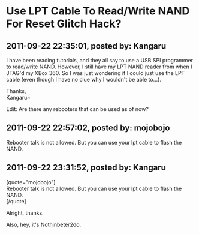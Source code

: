 # Use LPT Cable To Read/Write NAND For Reset Glitch Hack?

## 2011-09-22 22:35:01, posted by: Kangaru

I have been reading tutorials, and they all say to use a USB SPI programmer to read/write NAND. However, I still have my LPT NAND reader from when I JTAG'd my XBox 360. So I was just wondering if I could just use the LPT cable (even though I have no clue why I wouldn't be able to...).  
   
 Thanks,  
 Kangaru~  
   
 Edit: Are there any rebooters that can be used as of now?

## 2011-09-22 22:57:02, posted by: mojobojo

Rebooter talk is not allowed. But you can use your lpt cable to flash the NAND.

## 2011-09-22 23:31:52, posted by: Kangaru

[quote="mojobojo"]  
 Rebooter talk is not allowed. But you can use your lpt cable to flash the NAND.  
 [/quote]  
   
 Alright, thanks.  
   
 Also, hey, it's Nothinbeter2do.